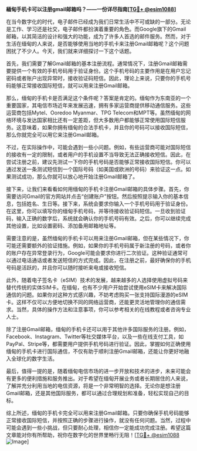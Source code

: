 **緬甸手机卡可以注册gmail邮箱吗？——一份详尽指南[[TG💪+ @esim1088](https://t.me/s/esim1088)]**

在当今数字化的时代，电子邮件已经成为我们日常生活中不可或缺的一部分。无论是工作、学习还是社交，电子邮件都扮演着重要的角色。而Google旗下的Gmail邮箱，以其简洁的设计和强大的功能，成为了许多人首选的邮件服务。然而，对于生活在缅甸的人来说，是否能够使用当地的手机卡来注册Gmail邮箱呢？这个问题困扰了不少人。今天，我们就来详细探讨一下这个话题。

首先，我们需要了解Gmail邮箱的基本注册流程。通常情况下，注册Gmail邮箱需要提供一个有效的手机号码用于验证身份。这个手机号码的主要作用是在用户忘记密码或者账户出现异常时，接收验证码短信。因此，理论上来说，只要你的手机号码能够正常接收国际短信，就可以用来注册Gmail邮箱。

那么，缅甸的手机卡是否满足这个条件呢？答案是肯定的。缅甸作为东南亚的一个重要国家，其电信市场近年来发展迅速，拥有多家运营商提供移动通信服务。这些运营商包括Mytel、Ooredoo Myanmar、TPG Telecom和MPT等。虽然缅甸的网络环境与发达国家相比还有一定差距，但大多数用户都能够正常使用国际短信服务。这意味着，如果你拥有缅甸的合法手机卡，并且你的号码可以接收国际短信，那么你就完全可以用它来注册Gmail邮箱。

不过，在实际操作中，可能会遇到一些小问题。例如，有些运营商可能对国际短信的接收有一定的限制，或者用户的手机设置不当导致无法正确接收短信。因此，在尝试注册之前，建议先测试一下你的手机号码是否能够正常接收国际短信。你可以通过发送一条测试短信到一个国际号码（如美国或欧洲的号码）来验证这一点。如果测试成功，那么你就可以放心地开始注册Gmail邮箱了。

接下来，让我们来看看如何用缅甸的手机卡注册Gmail邮箱的具体步骤。首先，你需要访问Gmail的官方网站并点击“创建账户”按钮。然后按照提示输入你的基本信息，包括姓名、生日等。接下来，系统会要求你输入一个手机号码用于验证身份。在这里，你可以填写你的缅甸手机号码，并等待接收验证码短信。一旦收到验证码，输入正确的数字后，系统就会确认你的手机号码有效。之后，你可以继续完成其他设置，比如设置密码、添加备用邮箱地址等。

需要注意的是，虽然缅甸的手机卡可以用来注册Gmail邮箱，但在某些情况下，你可能还需要额外的验证措施。例如，如果你的手机号码属于新注册的号码，或者你的账户存在异常登录行为，Google可能会要求你进行二次验证。这种验证通常可以通过电话通话或者发送短信的方式完成。因此，在注册之前，最好确保你的手机号码是活跃的，并且你可以随时接听来电或接收短信。

此外，随着电子签名卡（eSIM）技术的发展，越来越多的人选择使用虚拟号码来替代传统的实体SIM卡。在缅甸，也有不少用户开始尝试使用eSIM卡来解决国际通信的问题。如果你对这种方式感兴趣，不妨考虑购买一张支持国际漫游的eSIM卡。这样不仅可以方便地切换不同的网络运营商，还能更灵活地管理你的通信需求。当然，具体的操作方法和注意事项，你可以参考相关的在线教程或者咨询专业人士。

除了注册Gmail邮箱，缅甸的手机卡还可以用于其他许多国际服务的注册。例如，Facebook、Instagram、Twitter等社交媒体平台，以及一些在线支付工具，如PayPal、Stripe等，都需要用户提供手机号码进行验证。因此，掌握如何正确使用缅甸的手机卡进行国际通信，不仅有助于顺利注册Gmail邮箱，还能让你更好地融入全球化的数字生活。

最后，值得一提的是，随着缅甸电信市场的进一步开放和技术的进步，未来可能会有更多的便利措施和服务推出。对于希望在缅甸开展业务或者长期居住的人来说，了解并充分利用当地的电信资源，将是一个非常明智的选择。无论你是想注册Gmail邮箱，还是其他国际服务，都可以通过合理规划和准备，轻松实现自己的目标。

综上所述，缅甸的手机卡完全可以用来注册Gmail邮箱。只要你确保手机号码能够正常接收国际短信，并按照正确的步骤进行操作，就没有任何问题。当然，过程中可能会遇到一些小挑战，但只要耐心处理，相信你一定能成功完成注册。希望这篇文章能对你有所帮助，祝你在数字化的世界里畅行无阻！[[TG💪+ @esim1088](https://t.me/s/esim1088) ![Image](https://i.postimg.cc/4NQfJmqS/Snipaste-2025-05-13-00-14-12.png)]